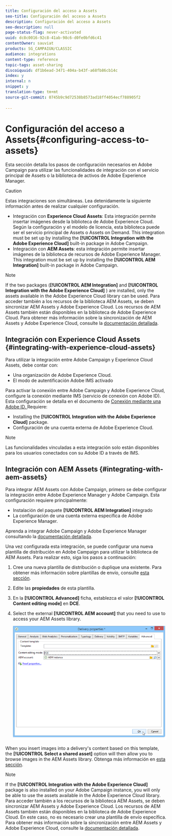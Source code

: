 ```yaml
---
title: Configuración del acceso a Assets
seo-title: Configuración del acceso a Assets
description: Configuración del acceso a Assets
seo-description: null
page-status-flag: never-activated
uuid: dc8c0016-92c8-41ab-98c6-d0fe0bfd6c41
contentOwner: sauviat
products: SG_CAMPAIGN/CLASSIC
audience: integrations
content-type: reference
topic-tags: asset-sharing
discoiquuid: df1b6ead-3471-404a-b43f-a68fb86cb14c
index: y
internal: n
snippet: y
translation-type: tm+mt
source-git-commit: 0745b9c9d72538b8573ad18ff4054ecf788905f2

---
```



# Configuración del acceso a Assets{#configuring-access-to-assets}

Esta sección detalla los pasos de configuración necesarios en Adobe Campaign para utilizar las funcionalidades de integración con el servicio principal de Assets o la biblioteca de activos de Adobe Experience Manager.

>[!CAUTION]
>
>Estas integraciones son simultáneas. Lea detenidamente la siguiente información antes de realizar cualquier configuración.

* Integración con **Experience Cloud
          Assets**: Esta integración permite insertar imágenes desde la biblioteca de Adobe Experience
         Cloud. Según la configuración y el modelo de licencia, esta biblioteca puede ser el servicio principal de
             Assets o Assets on Demand. This integration must be set up by installing the **[!UICONTROL Integration with the Adobe Experience Cloud]** built-in package in Adobe Campaign.
* Integración con **AEM Assets**: esta integración permite insertar imágenes de la biblioteca de recursos de Adobe Experience Manager. This integration must be set up by installing the **[!UICONTROL AEM Integration]** built-in package in Adobe Campaign.

>[!NOTE]
>
>If the two packages (**[!UICONTROL AEM Integration]** and **[!UICONTROL Integration with the Adobe Experience Cloud]** ) are installed, only the assets available in the Adobe Experience Cloud library can be used. Para acceder también a los recursos de la biblioteca AEM Assets, se deben sincronizar AEM Assets y 
          Adobe Experience Cloud. Los recursos de AEM Assets también están disponibles en la biblioteca de 
          Adobe Experience Cloud. Para obtener más información sobre la sincronización de AEM Assets y Adobe Experience Cloud, consulte la [documentación detallada](https://docs.adobe.com/docs/en/aod/overview/collaborating/aem-assets-aod-sync.html).

## Integración con Experience Cloud Assets {#integrating-with-experience-cloud-assets}

Para utilizar la integración entre Adobe Campaign y Experience Cloud Assets, debe contar con:

* Una organización de Adobe Experience Cloud.
* El modo de autentificación Adobe IMS activado

Para activar la conexión entre Adobe Campaign y Adobe Experience Cloud, configure la conexión mediante IMS (servicio de conexión con Adobe ID). Esta configuración se detalla en el documento de [Conexión mediante una Adobe ID. ](../../integrations/using/about-adobe-id.md) Requiere:

* Installing the **[!UICONTROL Integration with the Adobe Experience Cloud]** package.
* Configuración de una cuenta externa de Adobe Experience Cloud.

>[!NOTE]
>
>Las funcionalidades vinculadas a esta integración solo están disponibles para los usuarios conectados con su Adobe ID a través de IMS.

## Integración con AEM Assets {#integrating-with-aem-assets}

Para integrar AEM Assets con Adobe Campaign, primero se debe configurar la integración entre Adobe Experience Manager y Adobe Campaign. Esta configuración requiere principalmente:

* Instalación del paquete **[!UICONTROL AEM Integration]** integrado
* La configuración de una cuenta externa específica de Adobe Experience Manager.

Aprenda a integrar Adobe Campaign y Adobe Experience Manager consultando la [documentación detallada](../../integrations/using/about-adobe-experience-manager.md).

Una vez configurada esta integración, se puede configurar una nueva plantilla de distribución en Adobe Campaign para utilizar la biblioteca de AEM Assets. Para realizar esto, siga los pasos a continuación:

1. Cree una nueva plantilla de distribución o duplique una existente. Para obtener más información sobre plantillas de envío, consulte [esta sección](../../delivery/using/about-templates.md).
1. Edite las **propiedades** de esta plantilla.
1. En la **[!UICONTROL Advanced]** ficha, establezca el valor **[!UICONTROL Content editing mode]** en **DCE**.
1. Select the external **[!UICONTROL AEM account]** that you need to use to access your AEM Assets library.

   ![](assets/dam_aem_assets1.png)

When you insert images into a delivery&#39;s content based on this template, the **[!UICONTROL Select a shared asset]** option will then allow you to browse images in the AEM Assets library. Obtenga más información en [esta sección](../../integrations/using/inserting-a-shared-asset.md).

>[!NOTE]
>
>If the **[!UICONTROL Integration with the Adobe Experience Cloud]** package is also installed on your Adobe Campaign instance, you will only be able to use the assets available in the Adobe Experience Cloud library. Para acceder también a los recursos de la biblioteca AEM Assets, se deben sincronizar AEM Assets y 
          Adobe Experience Cloud. Los recursos de AEM Assets también están disponibles en la biblioteca de 
          Adobe Experience Cloud. En este caso, no es necesario crear una plantilla de envío 
          específica. Para obtener más información sobre la sincronización entre AEM Assets y Adobe Experience Cloud, consulte la [documentación detallada](https://docs.adobe.com/docs/en/aod/overview/collaborating/aem-assets-aod-sync.html).

